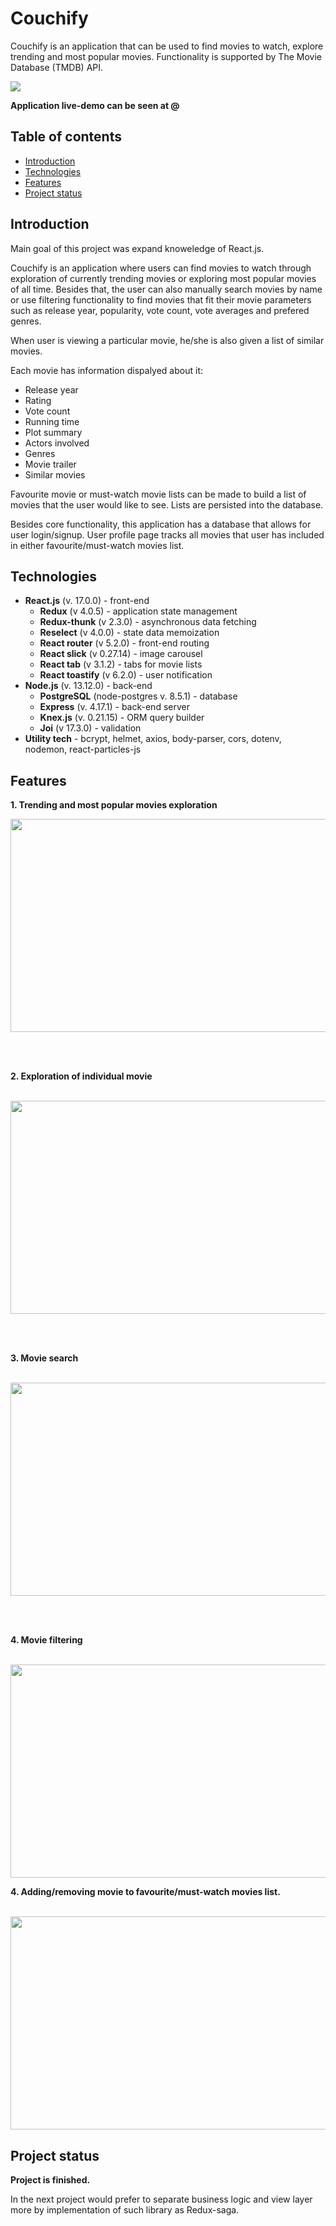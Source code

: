 # Couchify 

Couchify is an application that can be used to find movies to watch, explore trending and most popular movies. Functionality is supported by The Movie Database (TMDB) API.

<img src="https://s3.gifyu.com/images/home-page_banner.png" />

**Application live-demo can be seen at @**

## Table of contents 
* [Introduction](#introduction)
* [Technologies](#technologies)
* [Features](#features)
* [Project status](#project-status)

## Introduction

Main goal of this project was expand knoweledge of React.js. 

Couchify is an application where users can find movies to watch through exploration of currently trending movies or exploring most popular movies of all time. Besides that, the user can also manually search movies by name or use filtering functionality to find movies that fit their movie parameters such as release year, popularity, vote count, vote averages and prefered genres.

When user is viewing a particular movie, he/she is also given a list of similar movies.

Each movie has information dispalyed about it:
  * Release year
  * Rating 
  * Vote count 
  * Running time
  * Plot summary 
  * Actors involved
  * Genres
  * Movie trailer
  * Similar movies

Favourite movie or must-watch movie lists can be made to build a list of movies that the user would like to see. Lists are persisted into the database.

Besides core functionality, this application has a database that allows for user login/signup. User profile page tracks all movies that user has included in either favourite/must-watch movies list.

## Technologies

* **React.js** (v. 17.0.0) - front-end
  * **Redux** (v 4.0.5) - application state management
  * **Redux-thunk** (v 2.3.0) - asynchronous data fetching
  * **Reselect** (v 4.0.0) - state data memoization
  * **React router** (v 5.2.0) - front-end routing
  * **React slick** (v 0.27.14) - image carousel
  * **React tab** (v 3.1.2) - tabs for movie lists
  * **React toastify** (v 6.2.0) - user notification
* **Node.js** (v. 13.12.0) - back-end
  * **PostgreSQL** (node-postgres v. 8.5.1) - database 
  * **Express** (v. 4.17.1) - back-end server
  * **Knex.js** (v. 0.21.15) - ORM query builder
  * **Joi** (v 17.3.0) - validation
* **Utility tech** - bcrypt, helmet, axios, body-parser, cors, dotenv, nodemon, react-particles-js

## Features

**1. Trending and most popular movies exploration**

<p align="center">
  <img src="/readme_assets/movies exploration.gifgit push heroku main" width="805" height="341"/>
</p>
<br/>
<br/>

**2. Exploration of individual movie**
<br/>
<br/>
<p align="center">
  <img src="/readme_assets/exploration of individual movie.gif" width="805" height="341"/>
</p>
<br/>
<br/>

**3. Movie search**
<br/>
<br/>
<p align="center">
  <img src="/readme_assets/movie search.gif" width="805" height="341"/>
</p>
<br/>
<br/>

**4. Movie filtering**
<br/>
<br/>
<p align="center">
  <img src="/readme_assets/movie  filter.gif" width="805" height="341"/>
</p>

**4. Adding/removing movie to favourite/must-watch movies list.**
<br/>
<br/>
<p align="center">
  <img src="https://s3.gifyu.com/images/movie-lists.gif" width="805" height="341"/>
</p>

## Project status

**Project is finished.**

In the next project would prefer to separate business logic and view layer more by implementation of such library as Redux-saga.
